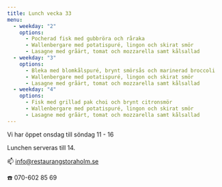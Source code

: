 ```yaml
---
title: Lunch vecka 33
menu:
  - weekday: "2"
    options:
      - Pocherad fisk med gubbröra och råraka
      - Wallenbergare med potatispuré, lingon och skirat smör
      - Lasagne med gråärt, tomat och mozzarella samt kålsallad
  - weekday: "3"
    options:
      - Bleka med blomkålspuré, brynt smörsås och marinerad broccoli
      - Wallenbergare med potatispuré, lingon och skirat smör
      - Lasagne med gråärt, tomat och mozzarella samt kålsallad
  - weekday: "4"
    options:
      - Fisk med grillad pak choi och brynt citronsmör
      - Wallenbergare med potatispuré, lingon och skirat smör
      - Lasagne med gråärt, tomat och mozzarella samt kålsallad
---
```

Vi har öppet onsdag till söndag 11 - 16

Lunchen serveras till 14.[](http://www.bjorlandagard.se)[](http://www.bjorlandagard.se)[](https://www.restaurangstoraholm.se/helg/?i=2)[](https://www.restaurangstoraholm.se/helg/?i=2)

📫 info@restaurangstoraholm.se

☎️ 070-602 85 69